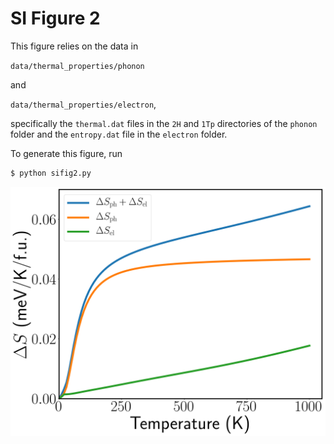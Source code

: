# SI Figure 2

This figure relies on the data in

`data/thermal_properties/phonon`

and

`data/thermal_properties/electron`,

specifically the `thermal.dat` files in the `2H` and `1Tp`
directories of the `phonon` folder and the `entropy.dat` file in the
`electron` folder.

To generate this figure, run

``` bash
$ python sifig2.py
```

![](sifig2.png)

